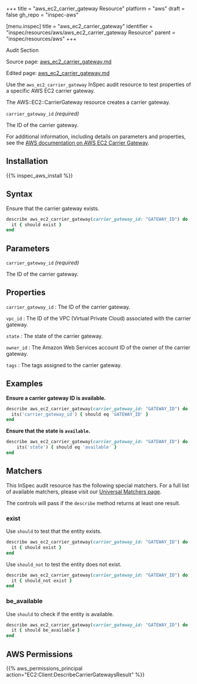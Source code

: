 +++
title = "aws_ec2_carrier_gateway Resource"
platform = "aws"
draft = false
gh_repo = "inspec-aws"

[menu.inspec]
title = "aws_ec2_carrier_gateway"
identifier = "inspec/resources/aws/aws_ec2_carrier_gateway Resource"
parent = "inspec/resources/aws"
+++

<div class="admonition-note">
<p class="admonition-note-title">Audit Section</p>
<div class="admonition-note-text">
<p>Source page: <a href="https://github.com/inspec/inspec-aws/blob/main/docs/resources/aws_ec2_carrier_gateway.md">aws_ec2_carrier_gateway.md</a></p>
<p>Edited page: <a href="https://github.com/ianmadd/inspec-aws/blob/im/hugo/docs-chef-io/content/inspec/resources/aws_ec2_carrier_gateway.md">aws_ec2_carrier_gateway.md</a></p>
</div>
</div>



Use the `aws_ec2_carrier_gateway` InSpec audit resource to test properties of a specific AWS EC2 carrier gateway.

The AWS::EC2::CarrierGateway resource creates a carrier gateway.

`carrier_gateway_id` _(required)_

 The ID of the carrier gateway.

For additional information, including details on parameters and properties, see the [AWS documentation on AWS EC2 Carrier Gateway](https://docs.aws.amazon.com/AWSCloudFormation/latest/UserGuide/aws-resource-ec2-carriergateway.html).

## Installation

{{% inspec_aws_install %}}

## Syntax

Ensure that the carrier gateway exists.

```ruby
describe aws_ec2_carrier_gateway(carrier_gateway_id: "GATEWAY_ID") do
  it { should exist }
end
```

## Parameters

`carrier_gateway_id` _(required)_

 The ID of the carrier gateway.

## Properties

`carrier_gateway_id`
: The ID of the carrier gateway.

`vpc_id`
: The ID of the VPC (Virtual Private Cloud) associated with the carrier gateway.

`state`
: The state of the carrier gateway.

`owner_id`
: The Amazon Web Services account ID of the owner of the carrier gateway.

`tags`
: The tags assigned to the carrier gateway.

## Examples

**Ensure a carrier gateway ID is available.**

```ruby
describe aws_ec2_carrier_gateway(carrier_gateway_id: "GATEWAY_ID") do
  its('carrier_gateway_id') { should eq 'GATEWAY_ID' }
end
```

**Ensure that the state is `available`.**

```ruby
describe aws_ec2_carrier_gateway(carrier_gateway_id: "GATEWAY_ID") do
    its('state') { should eq 'available' }
end
```

## Matchers

This InSpec audit resource has the following special matchers. For a full list of available matchers, please visit our [Universal Matchers page](https://www.inspec.io/docs/reference/matchers/).

The controls will pass if the `describe` method returns at least one result.

### exist

Use `should` to test that the entity exists.

```ruby
describe aws_ec2_carrier_gateway(carrier_gateway_id: "GATEWAY_ID") do
  it { should exist }
end
```

Use `should_not` to test the entity does not exist.

```ruby
describe aws_ec2_carrier_gateway(carrier_gateway_id: "GATEWAY_ID") do
  it { should_not exist }
end
```

### be_available

Use `should` to check if the entity is available.

```ruby
describe aws_ec2_carrier_gateway(carrier_gateway_id: "GATEWAY_ID") do
  it { should be_available }
end
```

## AWS Permissions

{{% aws_permissions_principal action="EC2:Client:DescribeCarrierGatewaysResult" %}}
